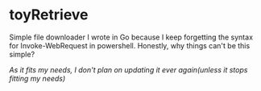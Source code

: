 # toyRetrieve

Simple file downloader I wrote in Go because I keep forgetting the syntax for Invoke-WebRequest in powershell.
Honestly, why things can't be this simple?

_As it fits my needs, I don't plan on updating it ever again(unless it stops fitting my needs)_